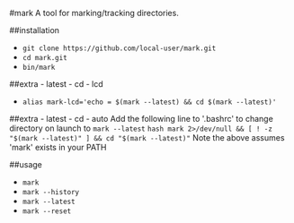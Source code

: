 #mark
A tool for marking/tracking directories.

##installation
- `git clone https://github.com/local-user/mark.git`
- `cd mark.git`
- `bin/mark`

##extra - latest - cd - lcd
- `alias mark-lcd='echo = $(mark --latest) && cd $(mark --latest)'`

##extra - latest - cd - auto
Add the following line to '.bashrc' to change directory on launch to `mark --latest`
`hash mark 2>/dev/null && [ ! -z "$(mark --latest)" ] && cd "$(mark --latest)"`
Note the above assumes 'mark' exists in your PATH

##usage
- `mark`
- `mark --history`
- `mark --latest`
- `mark --reset`
